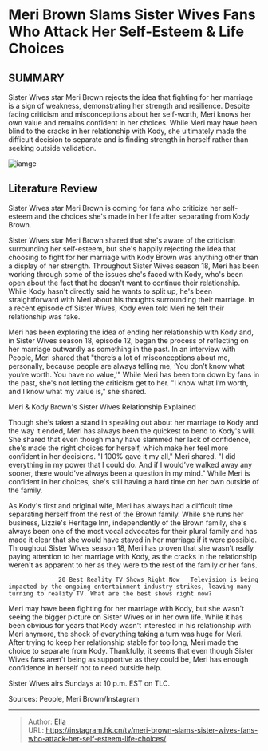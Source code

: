 # Meri Brown Slams Sister Wives Fans Who Attack Her Self-Esteem &amp; Life Choices


## SUMMARY 



  Sister Wives star Meri Brown rejects the idea that fighting for her marriage is a sign of weakness, demonstrating her strength and resilience.   Despite facing criticism and misconceptions about her self-worth, Meri knows her own value and remains confident in her choices.   While Meri may have been blind to the cracks in her relationship with Kody, she ultimately made the difficult decision to separate and is finding strength in herself rather than seeking outside validation.  

![iamge](https://static1.srcdn.com/wordpress/wp-content/uploads/2023/11/meri-brown-slams-sister-wives-fans-who-attack-her-self-esteem-life-choices.jpg)

## Literature Review
Sister Wives star Meri Brown is coming for fans who criticize her self-esteem and the choices she&#39;s made in her life after separating from Kody Brown.




Sister Wives star Meri Brown shared that she&#39;s aware of the criticism surrounding her self-esteem, but she&#39;s happily rejecting the idea that choosing to fight for her marriage with Kody Brown was anything other than a display of her strength. Throughout Sister Wives season 18, Meri has been working through some of the issues she&#39;s faced with Kody, who&#39;s been open about the fact that he doesn&#39;t want to continue their relationship. While Kody hasn&#39;t directly said he wants to split up, he&#39;s been straightforward with Meri about his thoughts surrounding their marriage. In a recent episode of Sister Wives, Kody even told Meri he felt their relationship was fake.




Meri has been exploring the idea of ending her relationship with Kody and, in Sister Wives season 18, episode 12, began the process of reflecting on her marriage outwardly as something in the past. In an interview with People, Meri shared that &#34;there’s a lot of misconceptions about me, personally, because people are always telling me, ‘You don’t know what you’re worth. You have no value,&#39;&#34; While Meri has been torn down by fans in the past, she&#39;s not letting the criticism get to her. &#34;I know what I’m worth, and I know what my value is,&#34; she shared.


 Meri &amp; Kody Brown&#39;s Sister Wives Relationship Explained 
          

Though she&#39;s taken a stand in speaking out about her marriage to Kody and the way it ended, Meri has always been the quickest to bend to Kody&#39;s will. She shared that even though many have slammed her lack of confidence, she&#39;s made the right choices for herself, which make her feel more confident in her decisions. &#34;I 100% gave it my all,&#34; Meri shared. &#34;I did everything in my power that I could do. And if I would’ve walked away any sooner, there would’ve always been a question in my mind.&#34; While Meri is confident in her choices, she&#39;s still having a hard time on her own outside of the family.





 

As Kody&#39;s first and original wife, Meri has always had a difficult time separating herself from the rest of the Brown family. While she runs her business, Lizzie&#39;s Heritage Inn, independently of the Brown family, she&#39;s always been one of the most vocal advocates for their plural family and has made it clear that she would have stayed in her marriage if it were possible. Throughout Sister Wives season 18, Meri has proven that she wasn&#39;t really paying attention to her marriage with Kody, as the cracks in the relationship weren&#39;t as apparent to her as they were to the rest of the family or her fans.

                  20 Best Reality TV Shows Right Now   Television is being impacted by the ongoing entertainment industry strikes, leaving many turning to reality TV. What are the best shows right now?    




Meri may have been fighting for her marriage with Kody, but she wasn&#39;t seeing the bigger picture on Sister Wives or in her own life. While it has been obvious for years that Kody wasn&#39;t interested in his relationship with Meri anymore, the shock of everything taking a turn was huge for Meri. After trying to keep her relationship stable for too long, Meri made the choice to separate from Kody. Thankfully, it seems that even though Sister Wives fans aren&#39;t being as supportive as they could be, Meri has enough confidence in herself not to need outside help.

Sister Wives airs Sundays at 10 p.m. EST on TLC.

Sources: People, Meri Brown/Instagram



---

> Author: [Ella](https://instagram.hk.cn/)  
> URL: https://instagram.hk.cn/tv/meri-brown-slams-sister-wives-fans-who-attack-her-self-esteem-life-choices/  

